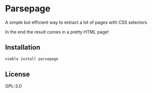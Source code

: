 # Parsepage

A simple but efficient way to extract a lot of pages with CSS selectors

In the end the result comes in a pretty HTML page!

## Installation

```bash
nimble install parsepage
```

## License

GPL-3.0
